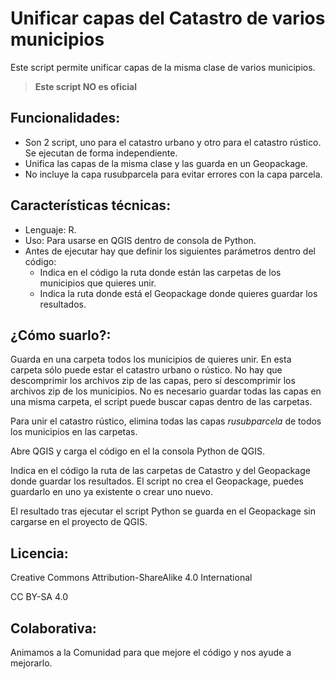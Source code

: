 # Unificar capas del Catastro de varios municipios
Este script permite unificar capas de la misma clase de varios municipios.

> **Este script NO es oficial**

## Funcionalidades:
- Son 2 script, uno para el catastro urbano y otro para el catastro rústico. Se ejecutan de forma independiente.
- Unifica las capas de la misma clase y las guarda en un Geopackage.
- No incluye la capa rusubparcela para evitar errores con la capa parcela.

## Características técnicas:
- Lenguaje: R.
- Uso: Para usarse en QGIS dentro de consola de Python.
- Antes de ejecutar hay que definir los siguientes parámetros dentro del código:
    - Indica en el código la ruta donde están las carpetas de los municipios que quieres unir.
    - Indica la ruta donde está el Geopackage donde quieres guardar los resultados.

## ¿Cómo suarlo?:
Guarda en una carpeta todos los municipios de quieres unir. En esta carpeta sólo puede estar el catastro urbano o rústico. No hay que descomprimir los archivos zip de las capas, pero sí descomprimir los archivos zip de los municipios. No es necesario guardar todas las capas en una misma carpeta, el script puede buscar capas dentro de las carpetas. 

Para unir el catastro rústico, elimina todas las capas *rusubparcela* de todos los municipios en las carpetas.

Abre QGIS y carga el código en el la consola Python de QGIS.

Indica en el código la ruta de las carpetas de Catastro y del Geopackage donde guardar los resultados. El script no crea el Geopackage, puedes guardarlo en uno ya existente o crear uno nuevo.

El resultado tras ejecutar el script Python se guarda en el Geopackage sin cargarse en el proyecto de QGIS.

 ## Licencia:
 Creative Commons Attribution-ShareAlike 4.0 International

 CC BY-SA 4.0

 ## Colaborativa:
 Animamos a la Comunidad para que mejore el código y nos ayude a mejorarlo.
